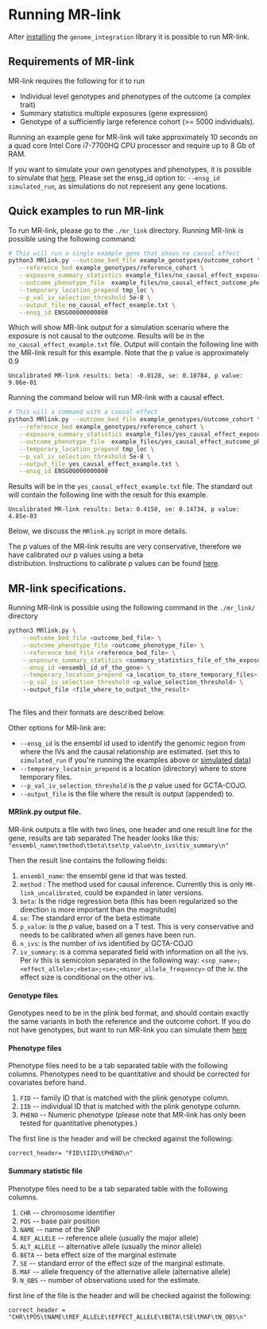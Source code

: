 # Running MR-link

After [installing](Introduction.md) the `genome_integration` library it is possible to run MR-link.


## Requirements of MR-link

MR-link requires the following for it to run
- Individual level genotypes and phenotypes of the outcome (a complex trait) 
- Summary statistics multiple exposures (gene expression)
- Genotype of a sufficiently large reference cohort (>= 5000 individuals).

Running an example gene for MR-link will take approximately 10 seconds on a quad core Intel Core i7-7700HQ CPU processor 
and require up to 8 Gb of RAM.

If you want to simulate your own genotypes and phenotypes, it is possible to simulate that 
[here](simulation_for_mr_link.md). Please set the ensg_id option to: `--ensg_id simulated_run`, as simulations
do not represent any gene locations.


## Quick examples to run MR-link

To run MR-link, please go to the `./mr_link` directory.
Running MR-link is possible using the following command:
```bash
# This will run a single example gene that shows no causal effect
python3 MRlink.py --outcome_bed_file example_genotypes/outcome_cohort \
   --reference_bed example_genotypes/reference_cohort \
   --exposure_summary_statistics example_files/no_causal_effect_exposure_sumstats.txt \
   --outcome_phenotype_file  example_files/no_causal_effect_outcome_pheno.txt   \
   --temporary_location_prepend tmp_loc \
   --p_val_iv_selection_threshold 5e-8 \
   --output_file no_causal_effect_example.txt \
   --ensg_id ENSG00000000000
```

Which will show MR-link output for a simulation scenario where the exposure is not causal to the outcome. 
Results will be in the `no_causal_effect_example.txt` file. 
Output will contain the following  line with the MR-link result for this example. 
Note that the p value is approximately 0.9 
```
Uncalibrated MR-link results: beta: -0.0128, se: 0.10784, p value: 9.06e-01
```

Running the command below will run MR-link with a causal effect.

```bash
# This will a command with a causal effect
python3 MRlink.py --outcome_bed_file example_genotypes/outcome_cohort \
   --reference_bed example_genotypes/reference_cohort \
   --exposure_summary_statistics example_files/yes_causal_effect_exposure_sumstats.txt \
   --outcome_phenotype_file  example_files/yes_causal_effect_outcome_pheno.txt   \
   --temporary_location_prepend tmp_loc \
   --p_val_iv_selection_threshold 5e-8 \
   --output_file yes_causal_effect_example.txt \
   --ensg_id ENSG00000000000
```
Results will be in the `yes_causal_effect_example.txt` file.
The standard out will contain the  following line with the result for this example. 
```
Uncalibrated MR-link results: beta: 0.4150, se: 0.14734, p value: 4.85e-03
```

Below, we discuss the `MRlink.py` script in more details.

The _p_ values of the MR-link results are very conservative, therefore we have calibrated our p values using a beta  
distribution. Instructions to calibrate p values can be found [here](calibrating_mr_link_p_values.md).

## MR-link specifications.

Running MR-link is possible using the following command in the `./mr_link/` directory
```bash
python3 MRlink.py \
    --outcome_bed_file <outcome_bed_file> \
    --outcome_phenotype_file <outcome_phenotype_file> \
    --reference_bed_file <reference_bed_file> \
    --exposure_summary_statitics <summary_statistics_file_of_the_exposure>\
    --ensg_id <ensembl_id_of_the_gene> \
    --temporary_location_prepend <a_location_to_store_temporary_files> \
    --p_val_iv_selection_threshold <p_value_selection_threshold> \ 
    --output_file <file_where_to_output_the_result>
    
```

The files and their formats are described below. 

Other options for MR-link are:
- `--ensg_id` is the ensembl id used to identify the genomic region from where the 
IVs and the causal relationship are estimated. (set this to `simulated_run` if you're running the examples above or 
[simulated data](simulation_for_mr_link.md))
- `--temporary_locatoin_prepend` is a location (directory) where to store temporary files.
- `--p_val_iv_selection_threshold` is the _p_ value used for GCTA-COJO.
- `--output_file` is the file where the result is output (appended) to.

#### MRlink.py output file.

MR-link outputs a file with two lines, one header and one result line for the gene, results are tab separated
The header looks like this: `"ensembl_name\tmethod\tbeta\tse\tp_value\tn_ivs\tiv_summary\n"`

Then the result line contains the following fields:

1. `ensembl_name`: the ensembl gene id that was tested.
2. `method` : The method used for causal inference. Currently this is only `MR-link_uncalibrated`, could be expanded in later versions.
3. `beta`: Is the ridge regression beta (this has been regularized so the direction is more important than the magnitude)
4. `se`: The standard error of the beta estimate
5. `p_value`: is the _p_ value, based on a T test. This is very conservative and needs to be calibrated when all genes have been run.
6. `n_ivs`:  is the number of ivs identified by GCTA-COJO
7. `iv_summary`: is a comma separated field with information on all the ivs. Per iv this is semicolon separated in the following way: `<snp_name>;<effect_allele>;<beta>;<se>;<minor_allele_frequency>` of the iv. the effect size is conditional on the other ivs.   

#### Genotype files

Genotypes need to be in the plink bed format, and should contain exactly the same variants in both the reference and the outcome cohort. 
If you do not have genotypes, but want to run MR-link you can simulate them [here](simulation_for_mr_link.md)   

#### Phenotype files
Phenotype files need to be a tab separated table with the following columns.
Phenotypes need to be quantitative and should be corrected for covariates before hand.
 
1. `FID` -- family ID that is matched with the plink genotype column.
2. `IID` -- individual ID that is matched with the plink genotype column.
3. `PHENO` -- Numeric phenotype (please note that MR-link has only been tested for quantitative phenotypes.)

The first line is the header and will be checked against the following:
```
correct_header= "FID\tIID\tPHENO\n"
```

#### Summary statistic file
Phenotype files need to be a tab separated table with the following columns.
 
1. `CHR` -- chromosome identifier
2. `POS` -- base pair position
3. `NAME` -- name of the SNP
4. `REF_ALLELE` -- reference allele (usually the major allele)
5. `ALT_ALLELE` -- alternative allele (usually the minor allele)
6. `BETA` -- beta effect size of the marginal estimate
7. `SE` -- standard error of the effect size of the marginal estimate.
10. `MAF` -- allele frequency of the alternative allele (alternative allele)
11. `N_OBS` -- number of observations used for the estimate.

first line of the file is the header and will be checked against the following:
```
correct_header = "CHR\tPOS\tNAME\tREF_ALLELE\tEFFECT_ALLELE\tBETA\tSE\tMAF\tN_OBS\n"
```
